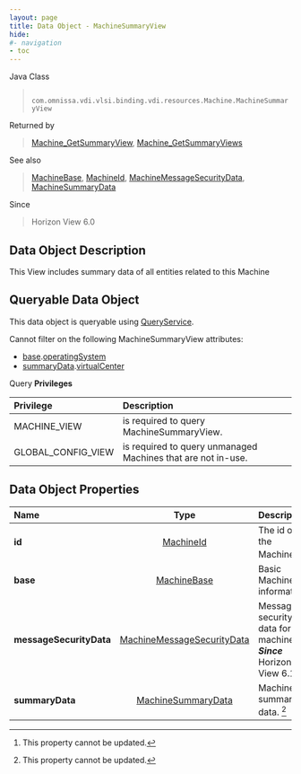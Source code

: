 ```yaml
---
layout: page
title: Data Object - MachineSummaryView
hide:
#- navigation
- toc
---
```






Java Class
> ` com.omnissa.vdi.vlsi.binding.vdi.resources.Machine.MachineSummaryView`

Returned by
> [Machine_GetSummaryView](vdi.resources.Machine.md#getSummaryView), [Machine_GetSummaryViews](vdi.resources.Machine.md#getSummaryViews)

See also
> [MachineBase](vdi.resources.Machine.MachineBase.md), [MachineId](vdi.entity.MachineId.md), [MachineMessageSecurityData](vdi.resources.Machine.MessageSecurityData.md), [MachineSummaryData](vdi.resources.Machine.SummaryData.md)

Since
> Horizon View 6.0


## Data Object Description

This View includes summary data of all entities related to this Machine

##  Queryable Data Object

This data object is queryable using [QueryService](vdi.query.QueryService.md "QueryService").

Cannot filter on the following MachineSummaryView attributes:

* [base](vdi.resources.Machine.MachineSummaryView.md#base).[operatingSystem](vdi.resources.Machine.MachineBase.md#operatingSystem)
* [summaryData](vdi.resources.Machine.MachineSummaryView.md#summaryData).[virtualCenter](vdi.resources.Machine.SummaryData.md#virtualCenter)



Query **Privileges**

Privilege | Description
:---|:---
MACHINE_VIEW|  is required to query MachineSummaryView.
GLOBAL_CONFIG_VIEW|  is required to query unmanaged Machines that are not in-use.



## Data Object Properties

 Name | Type | Description
:---|:---:|:---
**id**| [MachineId](vdi.entity.MachineId.md)|  The id of the Machine. [^2]
**base**| [MachineBase](vdi.resources.Machine.MachineBase.md)|  Basic Machine information.
**messageSecurityData**| [MachineMessageSecurityData](vdi.resources.Machine.MessageSecurityData.md)|  Message security data for this machine.  **_Since_** Horizon View 6.1
**summaryData**| [MachineSummaryData](vdi.resources.Machine.SummaryData.md)|  Machine summary data. [^2]


 


[^2]: This property cannot be updated.